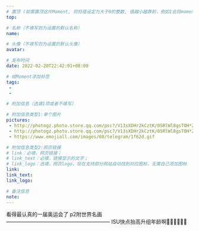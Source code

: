 ```yaml
---
# 置顶 (如需置顶这片Moment, 则将值设定为大于0的整数, 值越小越靠前，例如1会将moment放在最顶端)
top: 

# 名称（不填写则为设置的默认名称）
name: 

# 头像（不填写则为设置的默认头像）
avatar:

# 发布时间
date: 2022-02-20T22:42:01+08:00

# 给Moment添加标签
tags:
 -
 -

# 附加信息（选填1项或者不填写）

# 附加信息类型1:单个图片
pictures:
 - http://photogz.photo.store.qq.com/psc?/V13sXDHr2kCztK/05RlWl8gsTOH*Z17MtCBzAyumE.j75Vb87GLNmYl8v.FrscI7qlvuJyE0zotR.3lY3aLrIrdDOPxZ8bFNZV9Tw!!/b&bo=QAaEA0AGhAMRADc!
 - http://photogz.photo.store.qq.com/psc?/V13sXDHr2kCztK/05RlWl8gsTOH*Z17MtCBzMvOXLl3HIl4Td1xsY.4yFos.P0F8vDY9d.rq2O54MFKlNx7HUPbIxCqFEy*SoesOw!!/b&bo=wAG8AMABvAARADc!
 - https://www.emojiall.com/images/60/telegram/1f62d.gif

# 附加信息类型2:网页链接
# link：必填，网页链接；
# link_text：必填，链接显示的文字；
# link_logo：选填，网页logo，现在支持部分网站自动找到对应图标，无需自己添加图标
link:
link_text:
link_logo:

# 备注信息
note:
---
```


看得最认真的一届奥运会了
p2附世界名画
————————————————————
ISU快点抬高升组年龄啊🙏🏻🙏🏻🙏🏻

